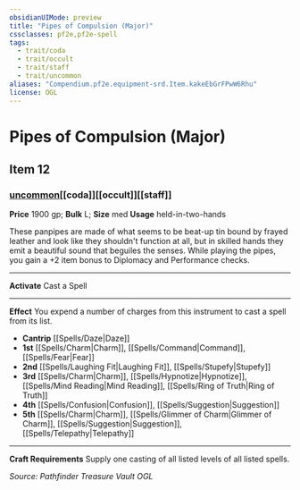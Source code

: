 ```yaml
---
obsidianUIMode: preview
title: "Pipes of Compulsion (Major)"
cssclasses: pf2e,pf2e-spell
tags:
  - trait/coda
  - trait/occult
  - trait/staff
  - trait/uncommon
aliases: "Compendium.pf2e.equipment-srd.Item.kakeEbGrFPwW6Rhu"
license: OGL
---
```

# Pipes of Compulsion (Major)
## Item 12
### [uncommon](uncommon "Uncommon Rarity Trait")[[coda]][[occult]][[staff]]


**Price** 1900 gp; 
**Bulk** L; **Size** med
**Usage** held-in-two-hands

These panpipes are made of what seems to be beat-up tin bound by frayed leather and look like they shouldn't function at all, but in skilled hands they emit a beautiful sound that beguiles the senses. While playing the pipes, you gain a +2 item bonus to Diplomacy and Performance checks.

* * *

**Activate** Cast a Spell

* * *

**Effect** You expend a number of charges from this instrument to cast a spell from its list.

*   **Cantrip** [[Spells/Daze|Daze]]
*   **1st** [[Spells/Charm|Charm]], [[Spells/Command|Command]], [[Spells/Fear|Fear]]
*   **2nd** [[Spells/Laughing Fit|Laughing Fit]], [[Spells/Stupefy|Stupefy]]
*   **3rd** [[Spells/Charm|Charm]], [[Spells/Hypnotize|Hypnotize]], [[Spells/Mind Reading|Mind Reading]], [[Spells/Ring of Truth|Ring of Truth]]
*   **4th** [[Spells/Confusion|Confusion]], [[Spells/Suggestion|Suggestion]]
*   **5th** [[Spells/Charm|Charm]], [[Spells/Glimmer of Charm|Glimmer of Charm]], [[Spells/Suggestion|Suggestion]], [[Spells/Telepathy|Telepathy]]

* * *

**Craft Requirements** Supply one casting of all listed levels of all listed spells.

*Source: Pathfinder Treasure Vault*
*OGL*